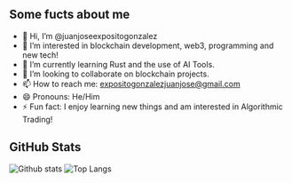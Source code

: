 ## Some fucts about me
- 👋 Hi, I’m @juanjoseexpositogonzalez
- 👀 I’m interested in blockchain development, web3, programming and new tech!
- 🌱 I’m currently learning Rust and the use of AI Tools.
- 💞️ I’m looking to collaborate on blockchain projects.
- 📫 How to reach me: expositogonzalezjuanjose@gmail.com
- 😄 Pronouns: He/Him
- ⚡ Fun fact: I enjoy learning new things and am interested in Algorithmic Trading!

## GitHub Stats

![Github stats](https://github-readme-stats.vercel.app/api?username=jjeg1979&show_icons=true&theme=cobalt)
![Top Langs](https://github-readme-stats.vercel.app/api/top-langs/?username=jjeg1979&layout=compact&true&theme=cobalt)
